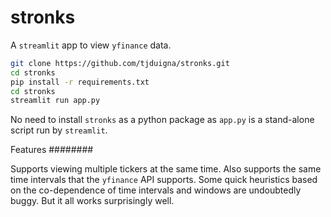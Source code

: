 # stronks

A `streamlit` app to view `yfinance` data.

```bash
git clone https://github.com/tjduigna/stronks.git
cd stronks
pip install -r requirements.txt
cd stronks
streamlit run app.py
```

No need to install `stronks` as a python package
as `app.py` is a stand-alone script run by `streamlit`.


Features
########

Supports viewing multiple tickers at the same time.
Also supports the same time intervals that the `yfinance`
API supports. Some quick heuristics based on the
co-dependence of time intervals and windows are
undoubtedly buggy. But it all works surprisingly well.

